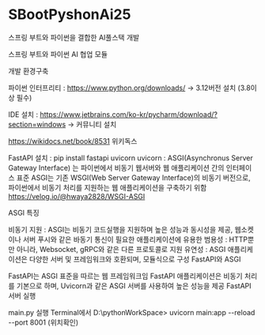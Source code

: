 # SBootPyshonAi25
스프링 부트와 파이썬을 결합한 AI풀스택 개발

스프링 부트와 파이썬 AI 협업 모듈

개발 환경구축

파이썬 인터프리티 : https://www.python.org/downloads/ -> 3.12버전 설치 (3.8이상 필수)

IDE 설치 : https://www.jetbrains.com/ko-kr/pycharm/download/?section=windows -> 커뮤니티 설치

https://wikidocs.net/book/8531 위키독스

FastAPI 설치 : pip install fastapi uvicorn uvicorn : ASGI(Asynchronus Server Gateway Interface) 는 파이썬에서 비동기 웹서버와 웹 애플리케이션
간의 인터페이스 표준 ASGI는 기존 WSGI(Web Server Gateway Interface)의 비동기 버전으로, 파이썬에서 비동기 처리를 지원하는 웹 애플리케이션을
구축하기 위함 https://velog.io/@hwaya2828/WSGI-ASGI

ASGI 특징

비동기 지원 : ASGI는 비동기 코드실행을 지원하며 높은 성능과 동시성을 제공, 웹소켓이나 서버 푸시와 같은 바동기 통신이 필요한 애플리케이션에
유용한 범용성 : HTTP뿐만 아니라, Websocket, gRPC와 같은 다른 프로토콜로 지원 유연성 : ASGI 애플리케이션은 다양한 서버 및 프레임워크와 호환되며, 모듈식으로 구성 FastAPI와 ASGI

FastAPI는 ASGI 표준을 따르는 웹 프레임워크임 FastAPI 애플리케이션은 비동기 처리를 기본으로 하며, Uvicorn과 같은 ASGI 서버를 사용하여 높은 성능을 제공 FastAPI 서버 실행

main.py 실행 Terminal에서 D:\pythonWorkSpace> uvicorn main:app --reload --port 8001 (위치확인)
